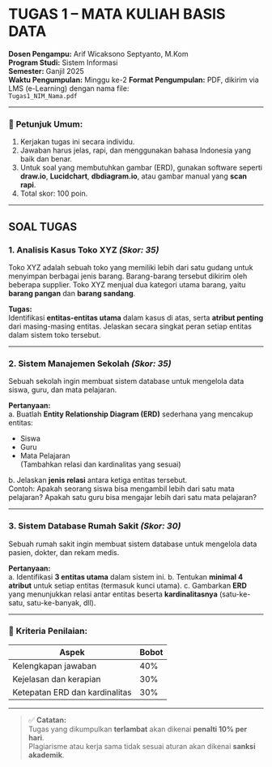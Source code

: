 # **TUGAS 1 – MATA KULIAH BASIS DATA**  
**Dosen Pengampu:** Arif Wicaksono Septyanto, M.Kom  
**Program Studi:** Sistem Informasi  
**Semester:** Ganjil 2025  
**Waktu Pengumpulan:** Minggu ke-2
**Format Pengumpulan:** PDF, dikirim via LMS (e-Learning) dengan nama file:  
`Tugas1_NIM_Nama.pdf`

---

### 📝 **Petunjuk Umum:**
1. Kerjakan tugas ini secara individu.
2. Jawaban harus jelas, rapi, dan menggunakan bahasa Indonesia yang baik dan benar.
3. Untuk soal yang membutuhkan gambar (ERD), gunakan software seperti **draw.io**, **Lucidchart**, **dbdiagram.io**, atau gambar manual yang **scan rapi**.
4. Total skor: 100 poin.

---

## **SOAL TUGAS**

### **1. Analisis Kasus Toko XYZ** *(Skor: 35)*  
Toko XYZ adalah sebuah toko yang memiliki lebih dari satu gudang untuk menyimpan berbagai jenis barang. Barang-barang tersebut dikirim oleh beberapa supplier. Toko XYZ menjual dua kategori utama barang, yaitu **barang pangan** dan **barang sandang**.

**Tugas:**  
Identifikasi **entitas-entitas utama** dalam kasus di atas, serta **atribut penting** dari masing-masing entitas. Jelaskan secara singkat peran setiap entitas dalam sistem toko tersebut.

---

### **2. Sistem Manajemen Sekolah** *(Skor: 35)*  
Sebuah sekolah ingin membuat sistem database untuk mengelola data siswa, guru, dan mata pelajaran.

**Pertanyaan:**  
a. Buatlah **Entity Relationship Diagram (ERD)** sederhana yang mencakup entitas:  
   - Siswa  
   - Guru  
   - Mata Pelajaran  
(Tambahkan relasi dan kardinalitas yang sesuai) 

b. Jelaskan **jenis relasi** antara ketiga entitas tersebut.  
Contoh: Apakah seorang siswa bisa mengambil lebih dari satu mata pelajaran? Apakah satu guru bisa mengajar lebih dari satu mata pelajaran?

---

### **3. Sistem Database Rumah Sakit** *(Skor: 30)*  
Sebuah rumah sakit ingin membuat sistem database untuk mengelola data pasien, dokter, dan rekam medis.

**Pertanyaan:**  
a. Identifikasi **3 entitas utama** dalam sistem ini. 
b. Tentukan **minimal 4 atribut** untuk setiap entitas (termasuk kunci utama). 
c. Gambarkan **ERD** yang menunjukkan relasi antar entitas beserta **kardinalitasnya** (satu-ke-satu, satu-ke-banyak, dll).

---

### 🎯 **Kriteria Penilaian:**
| Aspek | Bobot |
|------|-------|
| Kelengkapan jawaban | 40% |
| Kejelasan dan kerapian | 30% |
| Ketepatan ERD dan kardinalitas | 30% |

---

> ✅ **Catatan:**  
> Tugas yang dikumpulkan **terlambat** akan dikenai **penalti 10% per hari**.  
> Plagiarisme atau kerja sama tidak sesuai aturan akan dikenai **sanksi akademik**.